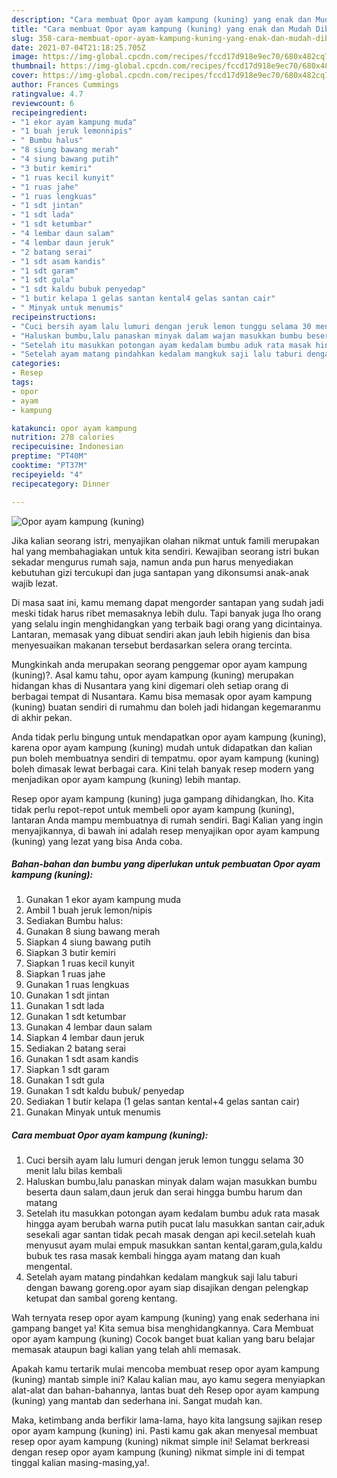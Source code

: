 ```yaml
---
description: "Cara membuat Opor ayam kampung (kuning) yang enak dan Mudah Dibuat"
title: "Cara membuat Opor ayam kampung (kuning) yang enak dan Mudah Dibuat"
slug: 358-cara-membuat-opor-ayam-kampung-kuning-yang-enak-dan-mudah-dibuat
date: 2021-07-04T21:18:25.705Z
image: https://img-global.cpcdn.com/recipes/fccd17d918e9ec70/680x482cq70/opor-ayam-kampung-kuning-foto-resep-utama.jpg
thumbnail: https://img-global.cpcdn.com/recipes/fccd17d918e9ec70/680x482cq70/opor-ayam-kampung-kuning-foto-resep-utama.jpg
cover: https://img-global.cpcdn.com/recipes/fccd17d918e9ec70/680x482cq70/opor-ayam-kampung-kuning-foto-resep-utama.jpg
author: Frances Cummings
ratingvalue: 4.7
reviewcount: 6
recipeingredient:
- "1 ekor ayam kampung muda"
- "1 buah jeruk lemonnipis"
- " Bumbu halus"
- "8 siung bawang merah"
- "4 siung bawang putih"
- "3 butir kemiri"
- "1 ruas kecil kunyit"
- "1 ruas jahe"
- "1 ruas lengkuas"
- "1 sdt jintan"
- "1 sdt lada"
- "1 sdt ketumbar"
- "4 lembar daun salam"
- "4 lembar daun jeruk"
- "2 batang serai"
- "1 sdt asam kandis"
- "1 sdt garam"
- "1 sdt gula"
- "1 sdt kaldu bubuk penyedap"
- "1 butir kelapa 1 gelas santan kental4 gelas santan cair"
- " Minyak untuk menumis"
recipeinstructions:
- "Cuci bersih ayam lalu lumuri dengan jeruk lemon tunggu selama 30 menit lalu bilas kembali"
- "Haluskan bumbu,lalu panaskan minyak dalam wajan masukkan bumbu beserta daun salam,daun jeruk dan serai hingga bumbu harum dan matang"
- "Setelah itu masukkan potongan ayam kedalam bumbu aduk rata masak hingga ayam berubah warna putih pucat lalu masukkan santan cair,aduk sesekali agar santan tidak pecah masak dengan api kecil.setelah kuah menyusut ayam mulai empuk masukkan santan kental,garam,gula,kaldu bubuk tes rasa masak kembali hingga ayam matang dan kuah mengental."
- "Setelah ayam matang pindahkan kedalam mangkuk saji lalu taburi dengan bawang goreng.opor ayam siap disajikan dengan pelengkap ketupat dan sambal goreng kentang."
categories:
- Resep
tags:
- opor
- ayam
- kampung

katakunci: opor ayam kampung 
nutrition: 278 calories
recipecuisine: Indonesian
preptime: "PT40M"
cooktime: "PT37M"
recipeyield: "4"
recipecategory: Dinner

---
```



![Opor ayam kampung (kuning)](https://img-global.cpcdn.com/recipes/fccd17d918e9ec70/680x482cq70/opor-ayam-kampung-kuning-foto-resep-utama.jpg)

Jika kalian seorang istri, menyajikan olahan nikmat untuk famili merupakan hal yang membahagiakan untuk kita sendiri. Kewajiban seorang istri bukan sekadar mengurus rumah saja, namun anda pun harus menyediakan kebutuhan gizi tercukupi dan juga santapan yang dikonsumsi anak-anak wajib lezat.

Di masa  saat ini, kamu memang dapat mengorder santapan yang sudah jadi meski tidak harus ribet memasaknya lebih dulu. Tapi banyak juga lho orang yang selalu ingin menghidangkan yang terbaik bagi orang yang dicintainya. Lantaran, memasak yang dibuat sendiri akan jauh lebih higienis dan bisa menyesuaikan makanan tersebut berdasarkan selera orang tercinta. 



Mungkinkah anda merupakan seorang penggemar opor ayam kampung (kuning)?. Asal kamu tahu, opor ayam kampung (kuning) merupakan hidangan khas di Nusantara yang kini digemari oleh setiap orang di berbagai tempat di Nusantara. Kamu bisa memasak opor ayam kampung (kuning) buatan sendiri di rumahmu dan boleh jadi hidangan kegemaranmu di akhir pekan.

Anda tidak perlu bingung untuk mendapatkan opor ayam kampung (kuning), karena opor ayam kampung (kuning) mudah untuk didapatkan dan kalian pun boleh membuatnya sendiri di tempatmu. opor ayam kampung (kuning) boleh dimasak lewat berbagai cara. Kini telah banyak resep modern yang menjadikan opor ayam kampung (kuning) lebih mantap.

Resep opor ayam kampung (kuning) juga gampang dihidangkan, lho. Kita tidak perlu repot-repot untuk membeli opor ayam kampung (kuning), lantaran Anda mampu membuatnya di rumah sendiri. Bagi Kalian yang ingin menyajikannya, di bawah ini adalah resep menyajikan opor ayam kampung (kuning) yang lezat yang bisa Anda coba.

<!--inarticleads1-->

##### Bahan-bahan dan bumbu yang diperlukan untuk pembuatan Opor ayam kampung (kuning):

1. Gunakan 1 ekor ayam kampung muda
1. Ambil 1 buah jeruk lemon/nipis
1. Sediakan  Bumbu halus:
1. Gunakan 8 siung bawang merah
1. Siapkan 4 siung bawang putih
1. Siapkan 3 butir kemiri
1. Siapkan 1 ruas kecil kunyit
1. Siapkan 1 ruas jahe
1. Gunakan 1 ruas lengkuas
1. Gunakan 1 sdt jintan
1. Gunakan 1 sdt lada
1. Gunakan 1 sdt ketumbar
1. Gunakan 4 lembar daun salam
1. Siapkan 4 lembar daun jeruk
1. Sediakan 2 batang serai
1. Gunakan 1 sdt asam kandis
1. Siapkan 1 sdt garam
1. Gunakan 1 sdt gula
1. Gunakan 1 sdt kaldu bubuk/ penyedap
1. Sediakan 1 butir kelapa (1 gelas santan kental+4 gelas santan cair)
1. Gunakan  Minyak untuk menumis




<!--inarticleads2-->

##### Cara membuat Opor ayam kampung (kuning):

1. Cuci bersih ayam lalu lumuri dengan jeruk lemon tunggu selama 30 menit lalu bilas kembali
1. Haluskan bumbu,lalu panaskan minyak dalam wajan masukkan bumbu beserta daun salam,daun jeruk dan serai hingga bumbu harum dan matang
1. Setelah itu masukkan potongan ayam kedalam bumbu aduk rata masak hingga ayam berubah warna putih pucat lalu masukkan santan cair,aduk sesekali agar santan tidak pecah masak dengan api kecil.setelah kuah menyusut ayam mulai empuk masukkan santan kental,garam,gula,kaldu bubuk tes rasa masak kembali hingga ayam matang dan kuah mengental.
1. Setelah ayam matang pindahkan kedalam mangkuk saji lalu taburi dengan bawang goreng.opor ayam siap disajikan dengan pelengkap ketupat dan sambal goreng kentang.




Wah ternyata resep opor ayam kampung (kuning) yang enak sederhana ini gampang banget ya! Kita semua bisa menghidangkannya. Cara Membuat opor ayam kampung (kuning) Cocok banget buat kalian yang baru belajar memasak ataupun bagi kalian yang telah ahli memasak.

Apakah kamu tertarik mulai mencoba membuat resep opor ayam kampung (kuning) mantab simple ini? Kalau kalian mau, ayo kamu segera menyiapkan alat-alat dan bahan-bahannya, lantas buat deh Resep opor ayam kampung (kuning) yang mantab dan sederhana ini. Sangat mudah kan. 

Maka, ketimbang anda berfikir lama-lama, hayo kita langsung sajikan resep opor ayam kampung (kuning) ini. Pasti kamu gak akan menyesal membuat resep opor ayam kampung (kuning) nikmat simple ini! Selamat berkreasi dengan resep opor ayam kampung (kuning) nikmat simple ini di tempat tinggal kalian masing-masing,ya!.

